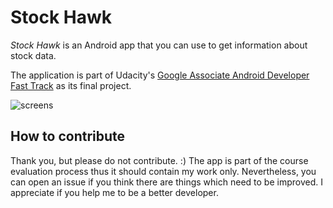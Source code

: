 # Stock Hawk

*Stock Hawk* is an Android app that you can use to get information about stock data.

The application is part of Udacity's [Google Associate Android Developer Fast Track](https://www.udacity.com/course/associate-android-developer-fast-track--nd818) as its final project.

![screens](../master/art/app-screens.png)

## How to contribute

Thank you, but please do not contribute. :) The app is part of the course evaluation process thus it should contain my work only. Nevertheless, you can open an issue if you think there are things which need to be improved. I appreciate if you help me to be a better developer.
